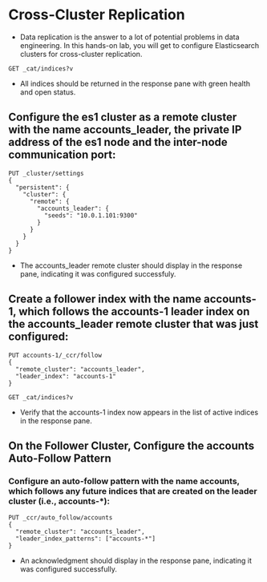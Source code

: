 # Cross-Cluster Replication
- Data replication is the answer to a lot of potential problems in data engineering. In this hands-on lab, you will get to configure Elasticsearch clusters for cross-cluster replication.
```
GET _cat/indices?v
```

- All indices should be returned in the response pane with green health and open status.

## Configure the es1 cluster as a remote cluster with the name accounts_leader, the private IP address of the es1 node and the inter-node communication port:
```
PUT _cluster/settings
{
  "persistent": {
    "cluster": {
      "remote": {
        "accounts_leader": {
          "seeds": "10.0.1.101:9300"
        }
      }
    }
  }
}
```

- The accounts_leader remote cluster should display in the response pane, indicating it was configured successfuly.

## Create a follower index with the name accounts-1, which follows the accounts-1 leader index on the accounts_leader remote cluster that was just configured:
```
PUT accounts-1/_ccr/follow
{
  "remote_cluster": "accounts_leader",
  "leader_index": "accounts-1"
}
```

```
GET _cat/indices?v
```

- Verify that the accounts-1 index now appears in the list of active indices in the response pane.

## On the Follower Cluster, Configure the accounts Auto-Follow Pattern
### Configure an auto-follow pattern with the name accounts, which follows any future indices that are created on the leader cluster (i.e., accounts-*):
```
PUT _ccr/auto_follow/accounts
{
  "remote_cluster": "accounts_leader",
  "leader_index_patterns": ["accounts-*"]
}
```

- An acknowledgment should display in the response pane, indicating it was configured successfully.